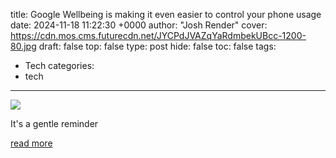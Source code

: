 title: Google Wellbeing is making it even easier to control your phone usage
date: 2024-11-18 11:22:30 +0000
author: "Josh Render"
cover: https://cdn.mos.cms.futurecdn.net/JYCPdJVAZqYaRdmbekUBcc-1200-80.jpg
draft: false
top: false
type: post
hide: false
toc: false
tags:
  - Tech
categories:
  - tech
---

![](https://cdn.mos.cms.futurecdn.net/JYCPdJVAZqYaRdmbekUBcc-1200-80.jpg)

It's a gentle reminder

[read more](https://www.tomsguide.com/phones/android-phones/google-wellbeing-is-making-it-even-easier-to-control-your-phone-usage-heres-how)
